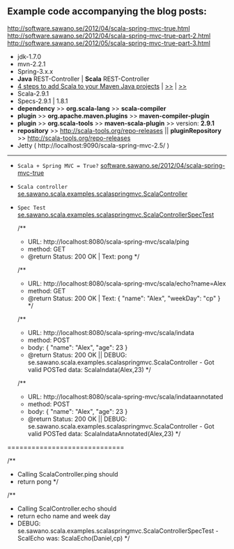 
Example code accompanying the blog posts:
----------------------------------------
http://software.sawano.se/2012/04/scala-spring-mvc-true.html
http://software.sawano.se/2012/04/scala-spring-mvc-true-part-2.html
http://software.sawano.se/2012/05/scala-spring-mvc-true-part-3.html


* jdk-1.7.0
* mvn-2.2.1
* Spring-3.x.x
* **Java** REST-Controller | **Scala** REST-Controller
* [4 steps to add Scala to your Maven Java projects](http://stuq.nl/weblog/2008-11-26/4-steps-to-add-scala-to-your-maven-java-projects)
  | [>>](http://theyougen.blogspot.com/2010/01/how-to-setup-maven-scala-project-with.html)
  | [>>](http://www.janosgyerik.com/adding-a-scala-maven-module-inside-an-otherwise-java-maven-project/)
* Scala-2.9.1
* Specs-2.9.1 | 1.8.1
* **dependency** >> **org.scala-lang** >> **scala-compiler**
* **plugin** >> **org.apache.maven.plugins** >> **maven-compiler-plugin**
* **plugin** >> **org.scala-tools** >> **maven-scala-plugin** >> version: **2.9.1**
* **repository** >> http://scala-tools.org/repo-releases || **pluginRepository** >> http://scala-tools.org/repo-releases
* Jetty ( http://localhost:9090/scala-spring-mvc-2.5/ )


-----------------------------

* `Scala + Spring MVC = True?` [software.sawano.se/2012/04/scala-spring-mvc-true](http://software.sawano.se/2012/04/scala-spring-mvc-true.html)
* `Scala controller` [se.sawano.scala.examples.scalaspringmvc.ScalaController](src/main/scala/se/sawano/scala/examples/scalaspringmvc/ScalaController.scala)
* `Spec Test` [se.sawano.scala.examples.scalaspringmvc.ScalaControllerSpecTest](src/test/scala/se/sawano/scala/examples/scalaspringmvc/ScalaControllerSpecTest.scala)


  /**
   *    URL: http://localhost:8080/scala-spring-mvc/scala/ping
   * method: GET
   * @return Status: 200 OK | Text: pong
   */

  /**
   *    URL: http://localhost:8080/scala-spring-mvc/scala/echo?name=Alex
   * method: GET
   * @return Status: 200 OK | Text: { "name": "Alex", "weekDay": "ср" }
   */

  /**
   *    URL: http://localhost:8080/scala-spring-mvc/scala/indata
   * method: POST
   *   body: { "name": "Alex", "age": 23 }
   * @return Status: 200 OK || DEBUG: se.sawano.scala.examples.scalaspringmvc.ScalaController - Got valid POSTed data: ScalaIndata(Alex,23)
   */

  /**
   *    URL: http://localhost:8080/scala-spring-mvc/scala/indataannotated
   * method: POST
   *   body: { "name": "Alex", "age": 23 }
   * @return Status: 200 OK || DEBUG: se.sawano.scala.examples.scalaspringmvc.ScalaController - Got valid POSTed data: ScalaIndataAnnotated(Alex,23)
   */

=============================

  /**
   * Calling ScalaController.ping should
   * return pong
   */

  /**
   * Calling ScalController.echo should
   * return echo name and week day
   * DEBUG: se.sawano.scala.examples.scalaspringmvc.ScalaControllerSpecTest - ScalEcho was: ScalaEcho(Daniel,ср)
   */
